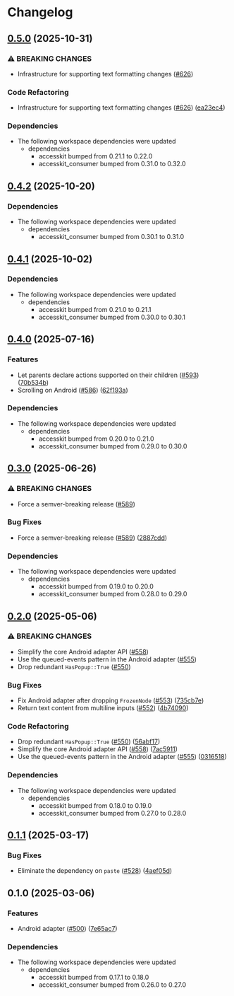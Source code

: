 # Changelog

## [0.5.0](https://github.com/AccessKit/accesskit/compare/accesskit_android-v0.4.2...accesskit_android-v0.5.0) (2025-10-31)


### ⚠ BREAKING CHANGES

* Infrastructure for supporting text formatting changes ([#626](https://github.com/AccessKit/accesskit/issues/626))

### Code Refactoring

* Infrastructure for supporting text formatting changes ([#626](https://github.com/AccessKit/accesskit/issues/626)) ([ea23ec4](https://github.com/AccessKit/accesskit/commit/ea23ec424c7dbb8841e03d71b6a15b74264850a9))


### Dependencies

* The following workspace dependencies were updated
  * dependencies
    * accesskit bumped from 0.21.1 to 0.22.0
    * accesskit_consumer bumped from 0.31.0 to 0.32.0

## [0.4.2](https://github.com/AccessKit/accesskit/compare/accesskit_android-v0.4.1...accesskit_android-v0.4.2) (2025-10-20)


### Dependencies

* The following workspace dependencies were updated
  * dependencies
    * accesskit_consumer bumped from 0.30.1 to 0.31.0

## [0.4.1](https://github.com/AccessKit/accesskit/compare/accesskit_android-v0.4.0...accesskit_android-v0.4.1) (2025-10-02)


### Dependencies

* The following workspace dependencies were updated
  * dependencies
    * accesskit bumped from 0.21.0 to 0.21.1
    * accesskit_consumer bumped from 0.30.0 to 0.30.1

## [0.4.0](https://github.com/AccessKit/accesskit/compare/accesskit_android-v0.3.0...accesskit_android-v0.4.0) (2025-07-16)


### Features

* Let parents declare actions supported on their children ([#593](https://github.com/AccessKit/accesskit/issues/593)) ([70b534b](https://github.com/AccessKit/accesskit/commit/70b534bed168a84b84cc35199588aa8ab784fb43))
* Scrolling on Android ([#586](https://github.com/AccessKit/accesskit/issues/586)) ([62f193a](https://github.com/AccessKit/accesskit/commit/62f193a50e6c11c6726629410548244e486ce940))


### Dependencies

* The following workspace dependencies were updated
  * dependencies
    * accesskit bumped from 0.20.0 to 0.21.0
    * accesskit_consumer bumped from 0.29.0 to 0.30.0

## [0.3.0](https://github.com/AccessKit/accesskit/compare/accesskit_android-v0.2.0...accesskit_android-v0.3.0) (2025-06-26)


### ⚠ BREAKING CHANGES

* Force a semver-breaking release ([#589](https://github.com/AccessKit/accesskit/issues/589))

### Bug Fixes

* Force a semver-breaking release ([#589](https://github.com/AccessKit/accesskit/issues/589)) ([2887cdd](https://github.com/AccessKit/accesskit/commit/2887cddde817ba3851688068d8d10de5cef7c624))


### Dependencies

* The following workspace dependencies were updated
  * dependencies
    * accesskit bumped from 0.19.0 to 0.20.0
    * accesskit_consumer bumped from 0.28.0 to 0.29.0

## [0.2.0](https://github.com/AccessKit/accesskit/compare/accesskit_android-v0.1.1...accesskit_android-v0.2.0) (2025-05-06)


### ⚠ BREAKING CHANGES

* Simplify the core Android adapter API ([#558](https://github.com/AccessKit/accesskit/issues/558))
* Use the queued-events pattern in the Android adapter ([#555](https://github.com/AccessKit/accesskit/issues/555))
* Drop redundant `HasPopup::True` ([#550](https://github.com/AccessKit/accesskit/issues/550))

### Bug Fixes

* Fix Android adapter after dropping `FrozenNode` ([#553](https://github.com/AccessKit/accesskit/issues/553)) ([735cb7e](https://github.com/AccessKit/accesskit/commit/735cb7e292b87e7660586a924954689e4894dcea))
* Return text content from multiline inputs ([#552](https://github.com/AccessKit/accesskit/issues/552)) ([4b74090](https://github.com/AccessKit/accesskit/commit/4b74090dc0b848747296b4a66d3bbe3cef96fc56))


### Code Refactoring

* Drop redundant `HasPopup::True` ([#550](https://github.com/AccessKit/accesskit/issues/550)) ([56abf17](https://github.com/AccessKit/accesskit/commit/56abf17356e4c7f13f64aaeaca6a63c8f7ede553))
* Simplify the core Android adapter API ([#558](https://github.com/AccessKit/accesskit/issues/558)) ([7ac5911](https://github.com/AccessKit/accesskit/commit/7ac5911b11f3d6b8b777b91e6476e7073f6b0e4a))
* Use the queued-events pattern in the Android adapter ([#555](https://github.com/AccessKit/accesskit/issues/555)) ([0316518](https://github.com/AccessKit/accesskit/commit/0316518b94cf1bc9755e67f0cf48e37c096975fa))


### Dependencies

* The following workspace dependencies were updated
  * dependencies
    * accesskit bumped from 0.18.0 to 0.19.0
    * accesskit_consumer bumped from 0.27.0 to 0.28.0

## [0.1.1](https://github.com/AccessKit/accesskit/compare/accesskit_android-v0.1.0...accesskit_android-v0.1.1) (2025-03-17)


### Bug Fixes

* Eliminate the dependency on `paste` ([#528](https://github.com/AccessKit/accesskit/issues/528)) ([4aef05d](https://github.com/AccessKit/accesskit/commit/4aef05d0b34b434c0f0ce2e7583adef3e73bda4d))

## 0.1.0 (2025-03-06)


### Features

* Android adapter ([#500](https://github.com/AccessKit/accesskit/issues/500)) ([7e65ac7](https://github.com/AccessKit/accesskit/commit/7e65ac77d7e108ac5b9f3722f488a2fdf2e3b3e0))


### Dependencies

* The following workspace dependencies were updated
  * dependencies
    * accesskit bumped from 0.17.1 to 0.18.0
    * accesskit_consumer bumped from 0.26.0 to 0.27.0
